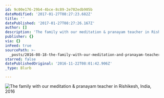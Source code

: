 ```yaml
---
id: 9c00e176-29b4-4bce-8c89-2e702edb905b
dateModified: '2017-01-27T08:27:23.682Z'
title: ''
datePublished: '2017-01-27T08:27:26.167Z'
author: []
description: 'The family with our meditation & pranayam teacher in Rishikesh, India, 2016'
publisher: {}
via: {}
inFeed: true
sourcePath: >-
  _posts/2016-08-18-the-family-with-our-meditation-and-pranayam-teacher-in-rishike.md
starred: false
datePublishedOriginal: '2016-11-22T08:01:42.906Z'
_type: Blurb

---
```

![The family with our meditation & pranayam teacher in Rishikesh, India, 2016](https://the-grid-user-content.s3-us-west-2.amazonaws.com/37bec520-18a3-4fe6-91bf-a8db28b200ec.jpg)